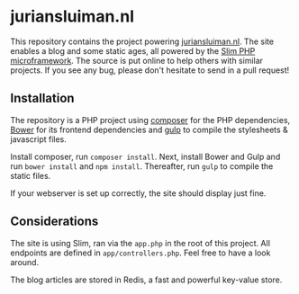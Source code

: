juriansluiman.nl
================

This repository contains the project powering
[juriansluiman.nl](https://juriansluiman.nl). The site enables a blog and some static
ages, all powered by the [Slim PHP microframework](http://www.slimframework.com).
The source is put online to help others with similar projects. If you see any
bug, please don't hesitate to send in a pull request!

Installation
---
The repository is a PHP project using [composer](https://getcomposer.org) for
the PHP dependencies, [Bower](http://bower.io) for its frontend dependencies
and [gulp](http://gulpjs.com) to compile the stylesheets & javascript files.

Install composer, run `composer install`. Next, install Bower and Gulp and run
`bower install` and `npm install`. Thereafter, run `gulp` to compile the static
files.

If your webserver is set up correctly, the site should display just fine.

Considerations
---
The site is using Slim, ran via the `app.php` in the root of this project. All
endpoints are defined in `app/controllers.php`. Feel free to have a look around.

The blog articles are stored in Redis, a fast and powerful key-value store.
